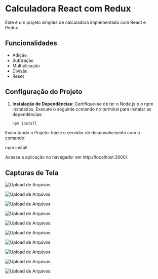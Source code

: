 # Calculadora React com Redux

Este é um projeto simples de calculadora implementado com React e Redux.

## Funcionalidades

- Adição
- Subtração
- Multiplicação
- Divisão
- Reset

## Configuração do Projeto

1. **Instalação de Dependências:**
   Certifique-se de ter o Node.js e o npm instalados. Execute o seguinte comando no terminal para instalar as dependências:

   ```bash
   npm install
Executando o Projeto:
Inicie o servidor de desenvolvimento com o comando:

   
   npm install

Acesse a aplicação no navegador em http://localhost:3000/.

## Capturas de Tela

![Upload de Arquivos](https://github.com/cauemguimaraes/CSI_26/blob/main/6_serie_calculadora/react-redux-calculator/images/image1.png)

![Upload de Arquivos](https://github.com/cauemguimaraes/CSI_26/blob/main/6_serie_calculadora/react-redux-calculator/images/image2.png)

![Upload de Arquivos](https://github.com/cauemguimaraes/CSI_26/blob/main/6_serie_calculadora/react-redux-calculator/images/image3.png)

![Upload de Arquivos](https://github.com/cauemguimaraes/CSI_26/blob/main/6_serie_calculadora/react-redux-calculator/images/image4.png)

![Upload de Arquivos](https://github.com/cauemguimaraes/CSI_26/blob/main/6_serie_calculadora/react-redux-calculator/images/image5.png)

![Upload de Arquivos](https://github.com/cauemguimaraes/CSI_26/blob/main/6_serie_calculadora/react-redux-calculator/images/image6.png)

![Upload de Arquivos](https://github.com/cauemguimaraes/CSI_26/blob/main/6_serie_calculadora/react-redux-calculator/images/image7.png)

![Upload de Arquivos](https://github.com/cauemguimaraes/CSI_26/blob/main/6_serie_calculadora/react-redux-calculator/images/image8.png)

![Upload de Arquivos](https://github.com/cauemguimaraes/CSI_26/blob/main/6_serie_calculadora/react-redux-calculator/images/image9.png)

![Upload de Arquivos](https://github.com/cauemguimaraes/CSI_26/blob/main/6_serie_calculadora/react-redux-calculator/images/image10.png)
